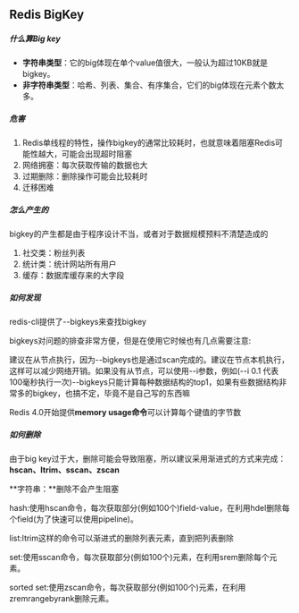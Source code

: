Redis BigKey
------------

##### 什么算Big key

*   **字符串类型**：它的big体现在单个value值很大，一般认为超过10KB就是bigkey。
*   **非字符串类型**：哈希、列表、集合、有序集合，它们的big体现在元素个数太多。

##### 危害

1.   Redis单线程的特性，操作bigkey的通常比较耗时，也就意味着阻塞Redis可能性越大，可能会出现超时阻塞
2.   网络拥塞：每次获取传输的数据也大
3.   过期删除：删除操作可能会比较耗时
4.   迁移困难

##### 怎么产生的

bigkey的产生都是由于程序设计不当，或者对于数据规模预料不清楚造成的

1.   社交类：粉丝列表
2.   统计类：统计网站所有用户
3.   缓存：数据库缓存来的大字段

##### 如何发现

redis-cli提供了--bigkeys来查找bigkey

bigkeys对问题的排查非常方便，但是在使用它时候也有几点需要注意:

建议在从节点执行，因为--bigkeys也是通过scan完成的。建议在节点本机执行，这样可以减少网络开销。如果没有从节点，可以使用--i参数，例如(--i 0.1 代表100毫秒执行一次)--bigkeys只能计算每种数据结构的top1，如果有些数据结构非常多的bigkey，也搞不定，毕竟不是自己写的东西嘛

Redis 4.0开始提供**memory usage命令**可以计算每个键值的字节数

##### 如何删除

由于big key过于大，删除可能会导致阻塞，所以建议采用渐进式的方式来完成：**hscan、ltrim、sscan、zscan**

**字符串：**删除不会产生阻塞

hash:使用hscan命令，每次获取部分(例如100个)field-value，在利用hdel删除每个field(为了快速可以使用pipeline)。

list:ltrim这样的命令可以渐进式的删除列表元素，直到把列表删除

set:使用sscan命令，每次获取部分(例如100个)元素，在利用srem删除每个元素。

sorted set:使用zscan命令，每次获取部分(例如100个)元素，在利用zremrangebyrank删除元素。



